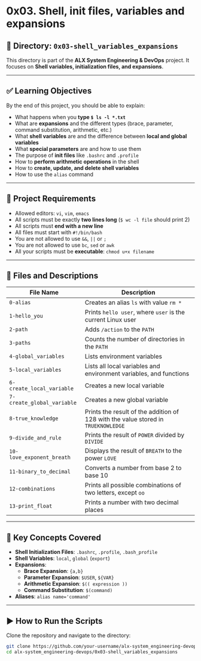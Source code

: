 # 0x03. Shell, init files, variables and expansions

## 📂 Directory: `0x03-shell_variables_expansions`

This directory is part of the **ALX System Engineering & DevOps** project. It focuses on **Shell variables, initialization files, and expansions**.

---

## ✅ Learning Objectives

By the end of this project, you should be able to explain:

- What happens when you **type `$ ls -l *.txt`**
- What are **expansions** and the different types (brace, parameter, command substitution, arithmetic, etc.)
- What **shell variables** are and the difference between **local and global variables**
- What **special parameters** are and how to use them
- The purpose of **init files** like `.bashrc` and `.profile`
- How to **perform arithmetic operations** in the shell
- How to **create, update, and delete shell variables**
- How to use the `alias` command

---

## 📌 Project Requirements

- Allowed editors: `vi`, `vim`, `emacs`
- All scripts must be exactly **two lines long** (`$ wc -l file` should print 2)
- All scripts must **end with a new line**
- All files must start with `#!/bin/bash`
- You are not allowed to use `&&`, `||` or `;`
- You are not allowed to use `bc`, `sed` or `awk`
- All your scripts must be **executable**: `chmod u+x filename`

---

## 📜 Files and Descriptions

| File Name                  | Description                                                                       |
| -------------------------- | --------------------------------------------------------------------------------- |
| `0-alias`                  | Creates an alias `ls` with value `rm *`                                           |
| `1-hello_you`              | Prints `hello user`, where `user` is the current Linux user                       |
| `2-path`                   | Adds `/action` to the `PATH`                                                      |
| `3-paths`                  | Counts the number of directories in the `PATH`                                    |
| `4-global_variables`       | Lists environment variables                                                       |
| `5-local_variables`        | Lists all local variables and environment variables, and functions                |
| `6-create_local_variable`  | Creates a new local variable                                                      |
| `7-create_global_variable` | Creates a new global variable                                                     |
| `8-true_knowledge`         | Prints the result of the addition of 128 with the value stored in `TRUEKNOWLEDGE` |
| `9-divide_and_rule`        | Prints the result of `POWER` divided by `DIVIDE`                                  |
| `10-love_exponent_breath`  | Displays the result of `BREATH` to the power `LOVE`                               |
| `11-binary_to_decimal`     | Converts a number from base 2 to base 10                                          |
| `12-combinations`          | Prints all possible combinations of two letters, except `oo`                      |
| `13-print_float`           | Prints a number with two decimal places                                           |

---

## 🔑 Key Concepts Covered

- **Shell Initialization Files**: `.bashrc`, `.profile`, `.bash_profile`
- **Shell Variables**: `local`, `global` (`export`)
- **Expansions**:
  - **Brace Expansion**: `{a,b}`
  - **Parameter Expansion**: `$USER`, `${VAR}`
  - **Arithmetic Expansion**: `$(( expression ))`
  - **Command Substitution**: `$(command)`
- **Aliases**: `alias name='command'`

---

## ▶️ How to Run the Scripts

Clone the repository and navigate to the directory:

```bash
git clone https://github.com/your-username/alx-system_engineering-devops.git
cd alx-system_engineering-devops/0x03-shell_variables_expansions
```
